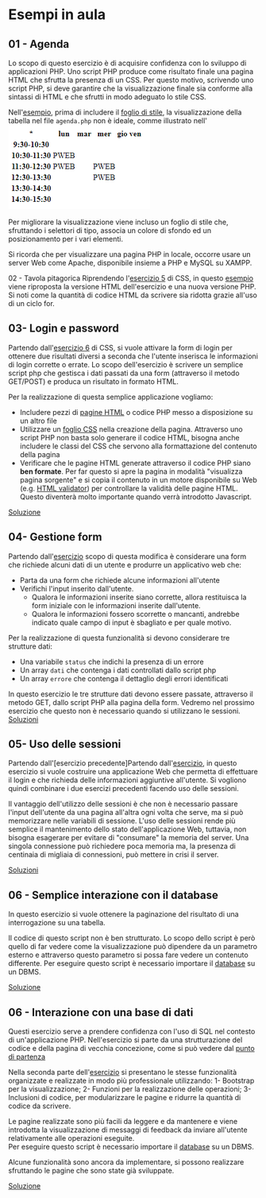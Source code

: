  Esempi in aula
 =======

 01 - Agenda
 -----------
 Lo scopo di questo esercizio è di acquisire confidenza con lo sviluppo di applicazioni PHP.
 Uno script PHP produce come risultato finale una pagina HTML che sfrutta la presenza di un CSS.
 Per questo motivo, scrivendo uno script PHP, si deve garantire che la visualizzazione finale 
 sia conforme alla sintassi di HTML e che sfrutti in modo adeguato lo stile CSS.

 Nell'[esempio](https://github.com/SaraBonfitto/PWEB_23_24/blob/main/04_PHP/lezione/esempi_in_aula/01),
 prima di includere il [foglio di stile](https://github.com/SaraBonfitto/PWEB_23_24/blob/main/04_PHP/lezione/esempi_in_aula/01/stili/stile.css),
 la visualizzazione della tabella nel file `agenda.php` non è ideale, comme illustrato nell'![immagine](https://github.com/SaraBonfitto/PWEB_23_24/blob/main/04_PHP/lezione/esempi_in_aula/01/immagine.png)
 
 Per migliorare la visualizzazione viene incluso un foglio di stile che, sfruttando i selettori di tipo,
 associa un colore di sfondo ed un posizionamento per i vari elementi.
 
 Si ricorda che per visualizzare una pagina PHP in locale, occorre usare un server Web come Apache, 
 disponibile insieme a PHP e MySQL su XAMPP.
 
 02 - Tavola pitagorica
 Riprendendo l'[esercizio 5](https://github.com/SaraBonfitto/PWEB_23_24/tree/main/02_CSS/lezione/esercizi_in_aula#05--creazione-di-un-link)
 di CSS, in questo [esempio](https://github.com/SaraBonfitto/PWEB_23_24/blob/main/04_PHP/lezione/esempi_in_aula/02) 
 viene riproposta la versione HTML dell'esercizio e una nuova versione PHP.
 Si noti come la quantità di codice HTML da scrivere sia ridotta grazie all'uso di un ciclo for.
 
 03- Login e password
 -----------
 Partendo dall'[esercizio 6](https://github.com/SaraBonfitto/PWEB_23_24/tree/main/02_CSS/lezione/esercizi_in_aula#06--css-di-una-login)
 di CSS, si vuole attivare la form di login per ottenere due risultati diversi a seconda che l'utente inserisca
 le informazioni di login corrette o errate. 
Lo scopo dell'esercizio è scrivere un semplice script php che gestisca i dati passati da una form 
(attraverso il metodo GET/POST) e produca un risultato in formato HTML.

Per la realizzazione di questa semplice applicazione vogliamo:
* Includere pezzi di [pagine HTML](https://github.com/SaraBonfitto/PWEB_23_24/blob/main/04_PHP/lezione/esempi_in_aula/03/header.html)  o codice PHP messo a disposizione su un altro file
* Utilizzare un [foglio CSS](https://github.com/SaraBonfitto/PWEB_23_24/blob/main/04_PHP/lezione/esempi_in_aula/03/sito.css)  nella creazione della pagina. Attraverso uno script PHP non basta solo generare il codice HTML, bisogna anche includere le classi del CSS che servono alla formattazione del contenuto della pagina
* Verificare che le pagine HTML generate attraverso il codice PHP siano **ben formate**. Per far questo si apre la pagina in modalità "visualizza pagina sorgente" e si copia il contenuto in un motore disponibile su Web (e.g. [HTML validator](https://validator.w3.org/)) per controllare la validità delle pagine HTML. Questo diventerà molto importante quando verrà introdotto Javascript.  

[Soluzione](https://github.com/SaraBonfitto/PWEB_23_24/blob/main/04_PHP/lezione/esempi_in_aula/03/login.php) 

 04- Gestione form
 -----------
Partendo dall'[esercizio](https://github.com/SaraBonfitto/PWEB_23_24/blob/main/01_HTML/lezione/esercizi_in_aula/08/datiUtente.html)
scopo di questa modifica è considerare una form che richiede alcuni dati di un utente e produrre un 
applicativo web che: 

* Parta da una form che richiede alcune informazioni all'utente
* Verifichi l'input inserito dall'utente. 
	* Qualora le informazioni inserite siano corrette, allora restituisca la form iniziale con le informazioni inserite dall'utente. 
	* Qualora le informazioni fossero scorrette o mancanti, andrebbe indicato quale campo di input è sbagliato e per quale motivo.

Per la realizzazione di questa funzionalità si devono considerare tre strutture dati:
* Una variabile `status` che indichi la presenza di un errore 
* Un array `dati` che contenga i dati controllati dallo script php
* Un array `errore` che contenga il dettaglio degli errori identificati

In questo esercizio le tre strutture dati devono essere passate, attraverso il metodo GET, dallo script PHP alla pagina della form.
Vedremo nel prossimo esercizio che questo non è necessario quando si utilizzano le sessioni. 
[Soluzioni](https://github.com/SaraBonfitto/PWEB_23_24/blob/main/04_PHP/lezione/esempi_in_aula/04/datiUtente.php) 

 05- Uso delle sessioni
 -----------
 Partendo dall'[esercizio precedente]Partendo dall'[esercizio](https://github.com/SaraBonfitto/PWEB_23_24/blob/main/04_PHP/lezione/esercizi_in_aula/04/datiUtente.php),
 in questo esercizio si vuole costruire una applicazione Web che permetta di effettuare il login e
 che richieda delle informazioni aggiuntive all'utente. 
 Si vogliono quindi combinare i due esercizi precedenti facendo uso delle sessioni. 

Il vantaggio dell'utilizzo delle sessioni è che non è necessario passare l'input dell'utente
da una pagina all'altra ogni volta che serve, ma si può memorizzare nelle variabili di sessione. 
L'uso delle sessioni rende più semplice il mantenimento dello stato dell'applicazione Web, tuttavia,
non bisogna esagerare per evitare di "consumare" la memoria del server. 
Una singola connessione può richiedere poca memoria ma, la presenza di centinaia di migliaia di connessioni,
 può mettere in crisi il server.  

[Soluzioni](https://github.com/SaraBonfitto/PWEB_23_24/blob/main/04_PHP/lezione/esempi_in_aula/05/datiUtente.php) 

 06 - Semplice interazione con il database
 -----------
In questo esercizio si vuole ottenere la paginazione del risultato di una interrogazione su una tabella. 

Il codice di questo script non è ben strutturato. 
Lo scopo dello script è però quello di far vedere come la visualizzazione può dipendere da un parametro 
esterno e attraverso questo parametro si possa fare vedere un contenuto differente. 
Per eseguire questo script è necessario importare il [database](https://github.com/SaraBonfitto/PWEB_23_24/blob/main/04_PHP/lezione/esempi_in_aula/06/lez05-scriptGenitoriFigli.sql)
su un DBMS.

[Soluzione](https://github.com/SaraBonfitto/PWEB_23_24/blob/main/04_PHP/lezione/esempi_in_aula/06/paginazione.php) 

 06 - Interazione con una base di dati
 -----------
 Questi esercizio serve a prendere confidenza con l'uso di SQL nel contesto di un'applicazione PHP. 
 Nell'esercizio si parte da una strutturazione del codice e della pagina di vecchia concezione,
 come si può vedere dal [punto di partenza](https://github.com/SaraBonfitto/PWEB_23_24/blob/main/04_PHP/lezione/esempi_in_aula/07/punto_partenza) 
 
 Nella seconda parte dell'[esercizio](https://github.com/SaraBonfitto/PWEB_23_24/blob/main/04_PHP/lezione/esempi_in_aula/07/soluzioni) 
 si presentano le stesse funzionalità organizzate e realizzate in modo più professionale utilizzando:
 1- Bootstrap per la visualizzazione; 
 2- Funzioni per la realizzazione delle operazioni; 
 3- Inclusioni di codice, per modularizzare le pagine e ridurre la quantità di codice da scrivere. 
 
 Le pagine realizzate sono più facili da leggere e da mantenere e viene introdotta la visualizzazione
 di messaggi di feedback da inviare all'utente relativamente alle operazioni eseguite.  
Per eseguire questo script è necessario importare il [database](https://github.com/SaraBonfitto/PWEB_23_24/blob/main/04_PHP/lezione/esempi_in_aula/07/agenzia_viaggi.sql)
su un DBMS.

 Alcune funzionalità sono ancora da implementare,
 si possono realizzare sfruttando le pagine che sono state già sviluppate. 

[Soluzione](https://github.com/SaraBonfitto/PWEB_23_24/blob/main/04_PHP/lezione/esempi_in_aula/07) 
